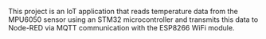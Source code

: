 This project is an IoT application that reads temperature data from the MPU6050 sensor using an STM32 microcontroller and transmits this data to Node-RED via MQTT communication with the ESP8266 WiFi module.
